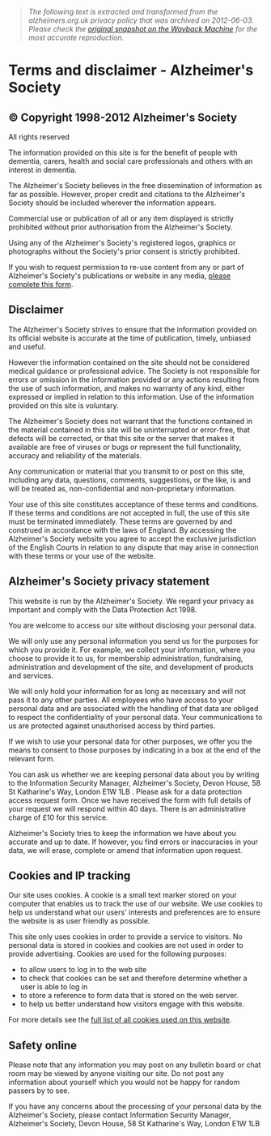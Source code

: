 > *The following text is extracted and transformed from the alzheimers.org.uk privacy policy that was archived on 2012-06-03. Please check the [original snapshot on the Wayback Machine](https://web.archive.org/web/20120603224529id_/http%3A//www.alzheimers.org.uk/site/scripts/terms.php) for the most accurate reproduction.*

# Terms and disclaimer - Alzheimer's Society

## © Copyright 1998-2012 Alzheimer's Society  
All rights reserved

The information provided on this site is for the benefit of people with dementia, carers, health and social care professionals and others with an interest in dementia. 

The Alzheimer's Society believes in the free dissemination of information as far as possible. However, proper credit and citations to the Alzheimer's Society should be included wherever the information appears. 

Commercial use or publication of all or any item displayed is strictly prohibited without prior authorisation from the Alzheimer's Society. 

Using any of the Alzheimer's Society's registered logos, graphics or photographs without the Society's prior consent is strictly prohibited.

If you wish to request permission to re-use content from any or part of Alzheimer's Society's publications or website in any media, [please complete this form](http://www.alzheimers.org.uk/site/scripts/xforms_form.php?formID=238). 

## Disclaimer 

The Alzheimer's Society strives to ensure that the information provided on its official website is accurate at the time of publication, timely, unbiased and useful. 

However the information contained on the site should not be considered medical guidance or professional advice. The Society is not responsible for errors or omission in the information provided or any actions resulting from the use of such information, and makes no warranty of any kind, either expressed or implied in relation to this information. Use of the information provided on this site is voluntary. 

The Alzheimer's Society does not warrant that the functions contained in the material contained in this site will be uninterrupted or error-free, that defects will be corrected, or that this site or the server that makes it available are free of viruses or bugs or represent the full functionality, accuracy and reliability of the materials.

Any communication or material that you transmit to or post on this site, including any data, questions, comments, suggestions, or the like, is and will be treated as, non-confidential and non-proprietary information. 

Your use of this site constitutes acceptance of these terms and conditions. If these terms and conditions are not accepted in full, the use of this site must be terminated immediately. These terms are governed by and construed in accordance with the laws of England. By accessing the Alzheimer's Society website you agree to accept the exclusive jurisdiction of the English Courts in relation to any dispute that may arise in connection with these terms or your use of the website. 

## Alzheimer's Society privacy statement

This website is run by the Alzheimer's Society. We regard your privacy as important and comply with the Data Protection Act 1998. 

You are welcome to access our site without disclosing your personal data. 

We will only use any personal information you send us for the purposes for which you provide it. For example, we collect your information, where you choose to provide it to us, for membership administration, fundraising, administration and development of the site, and development of products and services. 

We will only hold your information for as long as necessary and will not pass it to any other parties. All employees who have access to your personal data and are associated with the handling of that data are obliged to respect the confidentiality of your personal data. Your communications to us are protected against unauthorised access by third parties.

If we wish to use your personal data for other purposes, we offer you the means to consent to those purposes by indicating in a box at the end of the relevant form. 

You can ask us whether we are keeping personal data about you by writing to the Information Security Manager, Alzheimer's Society, Devon House, 58 St Katharine's Way, London E1W 1LB . Please ask for a data protection access request form. Once we have received the form with full details of your request we will respond within 40 days. There is an administrative charge of £10 for this service. 

Alzheimer's Society tries to keep the information we have about you accurate and up to date. If however, you find errors or inaccuracies in your data, we will erase, complete or amend that information upon request. 

## Cookies and IP tracking   


Our site uses cookies. A cookie is a small text marker stored on your computer that enables us to track the use of our website. We use cookies to help us understand what our users' interests and preferences are to ensure the website is as user friendly as possible.

This site only uses cookies in order to provide a service to visitors. No personal data is stored in cookies and cookies are not used in order to provide advertising. Cookies are used for the following purposes:

  * to allow users to log in to the web site
  * to check that cookies can be set and therefore determine whether a user is able to log in
  * to store a reference to form data that is stored on the web server.
  * to help us better understand how visitors engage with this website.



For more details see the [full list of all cookies used on this website](http://www.alzheimers.org.uk/site/scripts/documents_info.php?documentID=1875).

## Safety online   


Please note that any information you may post on any bulletin board or chat room may be viewed by anyone visiting our site. Do not post any information about yourself which you would not be happy for random passers by to see. 

If you have any concerns about the processing of your personal data by the Alzheimer's Society, please contact Information Security Manager, Alzheimer's Society, Devon House, 58 St Katharine's Way, London E1W 1LB 
